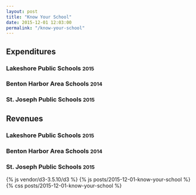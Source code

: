 ```yaml
---
layout: post
title: "Know Your School"
date: 2015-12-01 12:03:00
permalink: "/know-your-school"
---
```

<h2>Expenditures</h2>
<div id="lakeshore-2015" class="chart-container">
	<h3>
		Lakeshore Public Schools
		<small>2015</small>
	</h3>
	<div class="sunburst-chart"></div>
</div>
<div id="benton-harbor-2014" class="chart-container">
	<h3>
		Benton Harbor Area Schools
		<small>2014</small>
	</h3>
	<div class="sunburst-chart"></div>
</div>
<div id="saint-joseph-2015" class="chart-container">
	<h3>
		St. Joseph Public Schools
		<small>2015</small>
	</h3>
	<div class="sunburst-chart"></div>
</div>

<h2>Revenues</h2>
<div id="lakeshore-2015-Revenue" class="chart-container">
	<h3>
		Lakeshore Public Schools
		<small>2015</small>
	</h3>
	<div class="doughnut-chart"></div>
</div>
<div id="benton-harbor-2015-Revenue" class="chart-container">
	<h3>
		Benton Harbor Area Schools
		<small>2014</small>
	</h3>
	<div class="doughnut-chart"></div>
</div>
<div id="saint-joseph-2015-Revenue" class="chart-container">
	<h3>
		St. Joseph Public Schools
		<small>2015</small>
	</h3>
	<div class="doughnut-chart"></div>
</div>


{% js vendor/d3-3.5.10/d3 %}
{% js posts/2015-12-01-know-your-school %}
{% css posts/2015-12-01-know-your-school %}
